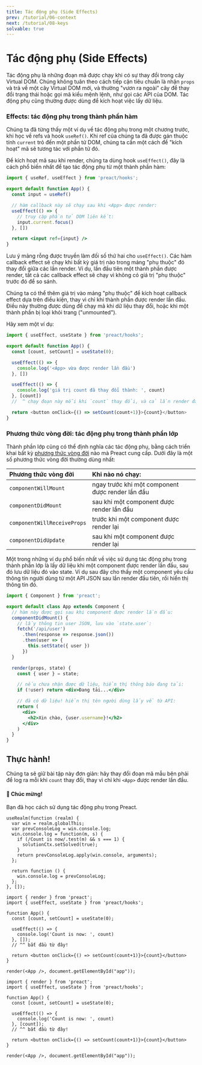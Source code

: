 ```yaml
---
title: Tác động phụ (Side Effects)
prev: /tutorial/06-context
next: /tutorial/08-keys
solvable: true
---
```


# Tác động phụ (Side Effects)

Tác động phụ là những đoạn mã được chạy khi có sự thay đổi trong cây Virtual DOM. Chúng không tuân theo cách tiếp cận tiêu chuẩn là nhận `props` và trả về một cây Virtual DOM mới, và thường "vươn ra ngoài" cây để thay đổi trạng thái hoặc gọi mã kiểu mệnh lệnh, như gọi các API của DOM. Tác động phụ cũng thường được dùng để kích hoạt việc lấy dữ liệu.

### Effects: tác động phụ trong thành phần hàm

Chúng ta đã từng thấy một ví dụ về tác động phụ trong một chương trước, khi học về refs và hook `useRef()`. Khi ref của chúng ta đã được gán thuộc tính `current` trỏ đến một phần tử DOM, chúng ta cần một cách để "kích hoạt" mã sẽ tương tác với phần tử đó.

Để kích hoạt mã sau khi render, chúng ta dùng hook `useEffect()`, đây là cách phổ biến nhất để tạo tác động phụ từ một thành phần hàm:

```jsx
import { useRef, useEffect } from 'preact/hooks';

export default function App() {
  const input = useRef()

  // hàm callback này sẽ chạy sau khi <App> được render:
  useEffect(() => {
    // truy cập phần tử DOM liên kết:
    input.current.focus()
  }, [])

  return <input ref={input} />
}
```

Lưu ý mảng rỗng được truyền làm đối số thứ hai cho `useEffect()`. Các hàm callback effect sẽ chạy khi bất kỳ giá trị nào trong mảng "phụ thuộc" đó thay đổi giữa các lần render. Ví dụ, lần đầu tiên một thành phần được render, tất cả các callback effect sẽ chạy vì không có giá trị "phụ thuộc" trước đó để so sánh.

Chúng ta có thể thêm giá trị vào mảng "phụ thuộc" để kích hoạt callback effect dựa trên điều kiện, thay vì chỉ khi thành phần được render lần đầu. Điều này thường được dùng để chạy mã khi dữ liệu thay đổi, hoặc khi một thành phần bị loại khỏi trang ("unmounted").

Hãy xem một ví dụ:

```js
import { useEffect, useState } from 'preact/hooks';

export default function App() {
  const [count, setCount] = useState(0);

  useEffect(() => {
    console.log('<App> vừa được render lần đầu')
  }, [])

  useEffect(() => {
    console.log('giá trị count đã thay đổi thành: ', count)
  }, [count])
  //  ^ chạy đoạn này mỗi khi `count` thay đổi, và cả lần render đầu tiên

  return <button onClick={() => setCount(count+1)}>{count}</button>
}
```

### Phương thức vòng đời: tác động phụ trong thành phần lớp

Thành phần lớp cũng có thể định nghĩa các tác động phụ, bằng cách triển khai bất kỳ [phương thức vòng đời] nào mà Preact cung cấp. Dưới đây là một số phương thức vòng đời thường dùng nhất:

| Phương thức vòng đời         | Khi nào nó chạy:                        |
|:----------------------------|:----------------------------------------|
| `componentWillMount`        | ngay trước khi một component được render lần đầu
| `componentDidMount`         | sau khi một component được render lần đầu
| `componentWillReceiveProps` | trước khi một component được render lại
| `componentDidUpdate`        | sau khi một component được render lại

Một trong những ví dụ phổ biến nhất về việc sử dụng tác động phụ trong thành phần lớp là lấy dữ liệu khi một component được render lần đầu, sau đó lưu dữ liệu đó vào state. Ví dụ sau đây cho thấy một component yêu cầu thông tin người dùng từ một API JSON sau lần render đầu tiên, rồi hiển thị thông tin đó.

```jsx
import { Component } from 'preact';

export default class App extends Component {
  // hàm này được gọi sau khi component được render lần đầu:
  componentDidMount() {
    // lấy thông tin user JSON, lưu vào `state.user`:
    fetch('/api/user')
      .then(response => response.json())
      .then(user => {
        this.setState({ user })
      })
  }

  render(props, state) {
    const { user } = state;

    // nếu chưa nhận được dữ liệu, hiển thị thông báo đang tải:
    if (!user) return <div>Đang tải...</div>

    // đã có dữ liệu! hiển thị tên người dùng lấy về từ API:
    return (
      <div>
        <h2>Xin chào, {user.username}!</h2>
      </div>
    )
  }
}
```

## Thực hành!

Chúng ta sẽ giữ bài tập này đơn giản: hãy thay đổi đoạn mã mẫu bên phải để log ra mỗi khi `count` thay đổi, thay vì chỉ khi `<App>` được render lần đầu.

<solution>
  <h4>🎉 Chúc mừng!</h4>
  <p>Bạn đã học cách sử dụng tác động phụ trong Preact.</p>
</solution>


```js:setup
useRealm(function (realm) {
  var win = realm.globalThis;
  var prevConsoleLog = win.console.log;
  win.console.log = function(m, s) {
    if (/Count is now/.test(m) && s === 1) {
      solutionCtx.setSolved(true);
    }
    return prevConsoleLog.apply(win.console, arguments);
  };

  return function () {
    win.console.log = prevConsoleLog;
  };
}, []);
```


```jsx:repl-initial
import { render } from 'preact';
import { useEffect, useState } from 'preact/hooks';

function App() {
  const [count, setCount] = useState(0);

  useEffect(() => {
    console.log('Count is now: ', count)
  }, []);
  // ^^ bắt đầu từ đây!

  return <button onClick={() => setCount(count+1)}>{count}</button>
}

render(<App />, document.getElementById("app"));
```

```jsx:repl-final
import { render } from 'preact';
import { useEffect, useState } from 'preact/hooks';

function App() {
  const [count, setCount] = useState(0);

  useEffect(() => {
    console.log('Count is now: ', count)
  }, [count]);
  // ^^ bắt đầu từ đây!

  return <button onClick={() => setCount(count+1)}>{count}</button>
}

render(<App />, document.getElementById("app"));
```

[phương thức vòng đời]: /guide/v10/components#lifecycle-methods
